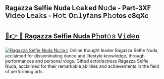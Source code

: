 ## Ragazza Selfie Nuda L𝚎a𝚔ed N𝚞𝚍e - Part-3XF Vi𝚍𝚎o L𝚎a𝚔s - H𝚘𝚝 O𝚗𝚕yf𝚊ns P𝚑𝚘tos c8qXc

# <h2><a href="http://kf0hgnj.oniu.top/?m=Ragazza+Selfie+Nuda">🔗👉 🔴 Ragazza Selfie Nuda P𝚑ot𝚘𝚜 V𝚒d𝚎o</a></h2>

[![Ragazza Selfie Nuda Nu𝚍e𝚜](https://i.imgur.com/0qMVB7G.gif)](http://kf0hgnj.oniu.top/?m=Ragazza+Selfie+Nuda)
Online thought leader Ragazza Selfie Nuda, acclaimed for disseminating dance and lifestyle knowledge, through performances and personal vlogs. Gifted actor/actress Ragazza Selfie Nuda, acclaimed for their remarkable abilities and achievements in the field of performing arts.  

